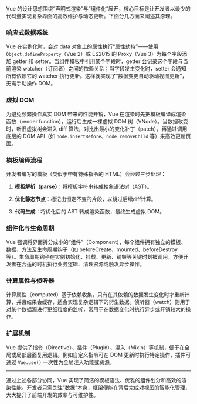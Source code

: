 Vue 的设计思想围绕“声明式渲染”与“组件化”展开，核心目标是让开发者以最少的代码量实现复杂界面的高效维护与动态更新。下面分几方面来阐述其原理。

### 响应式数据系统

Vue 在实例化时，会对 data 对象上的属性执行“属性劫持”——使用 `Object.defineProperty`（Vue 2）或 ES2015 的 Proxy（Vue 3）为每个字段添加 getter 和 setter。当组件模板中引用某个字段时，getter 会记录这个字段与当前渲染 watcher（订阅者）之间的依赖关系；当字段发生变化时，setter 会通知所有依赖它的 watcher 执行更新。这样就实现了“数据变更自动驱动视图更新”，无需手动操作 DOM。

### 虚拟 DOM

为避免频繁操作真实 DOM 带来的性能开销，Vue 在渲染时先把模板编译成渲染函数（render function），运行后生成一棵虚拟 DOM 树（VNode）。当数据改变时，新旧虚拟树会进入 diff 算法，对比出最小的变化补丁（patch），再通过调用底层的 DOM API（如 `node.insertBefore`、`node.removeChild` 等）来高效更新页面。

### 模板编译流程

开发者编写的模板（类似于带有特殊指令的 HTML）会经过三步处理：

1. **模板解析（parse）**：将模板字符串转成抽象语法树（AST）。
    
2. **优化静态节点**：标记出恒定不变的片段，以跳过后续diff计算。
    
3. **代码生成**：将优化后的 AST 转成渲染函数，最终生成虚拟 DOM。
    

### 组件化与生命周期

Vue 强调将界面拆分成小的“组件”（Component），每个组件拥有独立的模板、数据、方法及生命周期钩子（如 beforeCreate、mounted、beforeDestroy 等）。生命周期钩子在实例初始化、挂载、更新、销毁等关键时刻被调用，方便开发者在合适的时机执行业务逻辑、清理资源或触发异步操作。

### 计算属性与侦听器

计算属性（computed）基于依赖收集，只有在其依赖的数据发生变化时才重新计算，并且结果会缓存，适合实现复杂逻辑下的衍生数据。侦听器（watch）则用于对某个数据源进行更细粒度的监听，常用于在数据变化时执行异步或开销较大的操作。

### 扩展机制

Vue 提供了指令（Directive）、插件（Plugin）、混入（Mixin）等机制，便于在全局或局部层面复用逻辑。例如自定义指令可在 DOM 更新时执行特定操作，插件可通过 `Vue.use()` 一次性为全局注入功能或资源。

---

通过上述各部分协同，Vue 实现了简洁的模板语法、优雅的组件划分和高效的渲染性能。开发者只需关注“数据”本身，框架便能在背后完成对视图的智能化管理，大大提升了前端开发的效率与可维护性。